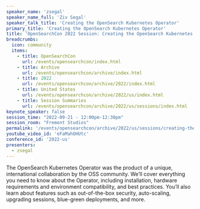 ```yaml
---
speaker_name: 'zsegal'
speaker_name_full: 'Ziv Segal'
speaker_talk_title: 'Creating the OpenSearch Kubernetes Operator'
primary_title: 'Creating the OpenSearch Kubernetes Operator'
title: 'OpenSearchCon 2022 Session: Creating the OpenSearch Kubernetes Operator'
breadcrumbs:
  icon: community
  items:
    - title: OpenSearchCon
      url: /events/opensearchcon/index.html
    - title: Archive
      url: /events/opensearchcon/archive/index.html
    - title: 2022
      url: /events/opensearchcon/archive/2022/index.html
    - title: United States
      url: /events/opensearchcon/archive/2022/us/index.html
    - title: Session Summaries
      url: /events/opensearchcon/archive/2022/us/sessions/index.html
keynote_speaker: false
session_time: "2022-09-21 - 12:00pm-12:30pm"
session_room: "Fremont Studios"
permalink: '/events/opensearchcon/archive/2022/us/sessions/creating-the-opensearch-kubernetes-operator.html'
youtube_video_id: 'eFaMahOHUtc'
conference_id: '2022-us'
presenters:
  - zsegal
---
```

The OpenSearch Kubernetes Operator was the product of a unique, international collaboration by the OSS community. We’ll cover everything you need to know about the Operator, including installation, hardware requirements and environment compatibility, and best practices. You’ll also learn about features such as out-of-the-box security, auto-scaling, upgrading sessions, blue-green deployments, and more.

